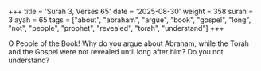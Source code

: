 +++
title = 'Surah 3, Verses 65'
date = '2025-08-30'
weight = 358
surah = 3
ayah = 65
tags = ["about", "abraham", "argue", "book", "gospel", "long", "not", "people", "prophet", "revealed", "torah", "understand"]
+++

O People of the Book! Why do you argue about Abraham, while the Torah and the Gospel were not revealed until long after him? Do you not understand?